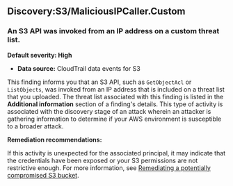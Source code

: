 Discovery:S3/MaliciousIPCaller.Custom
-------------------------------------


### An S3 API was invoked from an IP address on a custom threat list.


**Default severity: High**


 * **Data source:** CloudTrail data events for S3

This finding informs you that an S3 API, such as `GetObjectAcl` or `ListObjects`, was invoked from an IP address that is included on a threat list that you uploaded. The threat list associated with this finding is listed in the **Additional information** section of a finding's details. This type of activity is associated with the discovery stage of an attack wherein an attacker is gathering information to determine if your AWS environment is susceptible to a broader attack.


**Remediation recommendations:**


If this activity is unexpected for the associated principal, it may indicate that the credentials have been exposed or your S3 permissions are not restrictive enough. For more information, see [Remediating a potentially compromised S3 bucket](https://docs.aws.amazon.com/guardduty/latest/ug/compromised-s3.html).

